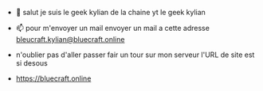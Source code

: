 - 👋 salut je suis le geek kylian de la chaine yt le geek kylian
- 📫 pour m'envoyer un mail envoyer un mail a cette adresse bleucraft.kylian@bluecraft.online

- n'oublier pas d'aller passer fair un tour sur mon serveur l'URL de site est si desous
- https://bluecraft.online
<!---
legeekkylian/legeekkylian is a ✨ special ✨ repository because its `README.md` (this file) appears on your GitHub profile.
You can click the Preview link to take a look at your changes.
--->
